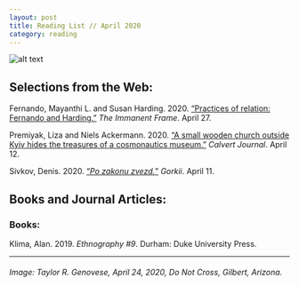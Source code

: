 ```yaml
---
layout: post
title: Reading List // April 2020
category: reading
---
```


![alt text](https://trgenovese.github.io/blog/images/april20reading.jpg)

## Selections from the Web:
Fernando, Mayanthi L. and Susan Harding. 2020. [“Practices of relation: Fernando and Harding.”](https://tif.ssrc.org/2020/04/27/fernando-and-harding/) *The Immanent Frame*. April 27.

Premiyak, Liza and Niels Ackermann. 2020. [“A small wooden church outside Kyiv hides the treasures of a cosmonautics museum.”](https://www.calvertjournal.com/features/show/11235/wooden-church-museum-of-space-exploration-ukraine-photography) *Calvert Journal*. April 12.

Sivkov, Denis. 2020. [“*Po zakonu zvezd.*”](https://gorky.media/reviews/po-zakonu-zvezd/?fbclid=IwAR1hzEyrejZmLgxdudVGY_oXSjBIPWDky83KtdDnCPuLhQOU_czxnukO9NI) *Gorkii*. April 11.

## Books and Journal Articles:

### Books:
Klima, Alan. 2019. *Ethnography #9*. Durham: Duke University Press.

___
###### Image: Taylor R. Genovese, April 24, 2020, Do Not Cross, Gilbert, Arizona.
